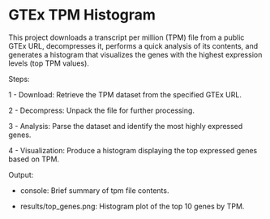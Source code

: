 GTEx TPM Histogram
==================

This project downloads a transcript per million (TPM) file from a public GTEx URL, decompresses it, performs a quick analysis of its contents, and generates a histogram that visualizes the genes with the highest expression levels (top TPM values).

Steps:

1 - Download: Retrieve the TPM dataset from the specified GTEx URL.

2 - Decompress: Unpack the file for further processing.

3 - Analysis: Parse the dataset and identify the most highly expressed genes.

4 - Visualization: Produce a histogram displaying the top expressed genes based on TPM.

Output:

- console: Brief summary of tpm file contents.

- results/top_genes.png: Histogram plot of the top 10 genes by TPM.
